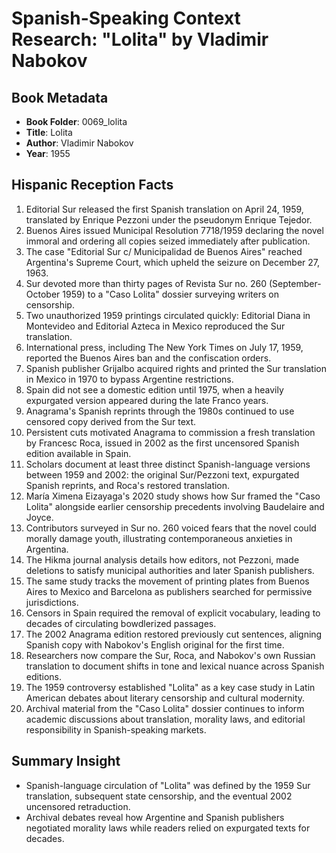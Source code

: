 # Spanish-Speaking Context Research: "Lolita" by Vladimir Nabokov

## Book Metadata
- **Book Folder**: 0069_lolita
- **Title**: Lolita
- **Author**: Vladimir Nabokov
- **Year**: 1955

## Hispanic Reception Facts
1. Editorial Sur released the first Spanish translation on April 24, 1959, translated by Enrique Pezzoni under the pseudonym Enrique Tejedor.
2. Buenos Aires issued Municipal Resolution 7718/1959 declaring the novel immoral and ordering all copies seized immediately after publication.
3. The case "Editorial Sur c/ Municipalidad de Buenos Aires" reached Argentina's Supreme Court, which upheld the seizure on December 27, 1963.
4. Sur devoted more than thirty pages of Revista Sur no. 260 (September-October 1959) to a "Caso Lolita" dossier surveying writers on censorship.
5. Two unauthorized 1959 printings circulated quickly: Editorial Diana in Montevideo and Editorial Azteca in Mexico reproduced the Sur translation.
6. International press, including The New York Times on July 17, 1959, reported the Buenos Aires ban and the confiscation orders.
7. Spanish publisher Grijalbo acquired rights and printed the Sur translation in Mexico in 1970 to bypass Argentine restrictions.
8. Spain did not see a domestic edition until 1975, when a heavily expurgated version appeared during the late Franco years.
9. Anagrama's Spanish reprints through the 1980s continued to use censored copy derived from the Sur text.
10. Persistent cuts motivated Anagrama to commission a fresh translation by Francesc Roca, issued in 2002 as the first uncensored Spanish edition available in Spain.
11. Scholars document at least three distinct Spanish-language versions between 1959 and 2002: the original Sur/Pezzoni text, expurgated Spanish reprints, and Roca's restored translation.
12. María Ximena Eizayaga's 2020 study shows how Sur framed the "Caso Lolita" alongside earlier censorship precedents involving Baudelaire and Joyce.
13. Contributors surveyed in Sur no. 260 voiced fears that the novel could morally damage youth, illustrating contemporaneous anxieties in Argentina.
14. The Hikma journal analysis details how editors, not Pezzoni, made deletions to satisfy municipal authorities and later Spanish publishers.
15. The same study tracks the movement of printing plates from Buenos Aires to Mexico and Barcelona as publishers searched for permissive jurisdictions.
16. Censors in Spain required the removal of explicit vocabulary, leading to decades of circulating bowdlerized passages.
17. The 2002 Anagrama edition restored previously cut sentences, aligning Spanish copy with Nabokov's English original for the first time.
18. Researchers now compare the Sur, Roca, and Nabokov's own Russian translation to document shifts in tone and lexical nuance across Spanish editions.
19. The 1959 controversy established "Lolita" as a key case study in Latin American debates about literary censorship and cultural modernity.
20. Archival material from the "Caso Lolita" dossier continues to inform academic discussions about translation, morality laws, and editorial responsibility in Spanish-speaking markets.

## Summary Insight
- Spanish-language circulation of "Lolita" was defined by the 1959 Sur translation, subsequent state censorship, and the eventual 2002 uncensored retraduction.
- Archival debates reveal how Argentine and Spanish publishers negotiated morality laws while readers relied on expurgated texts for decades.
